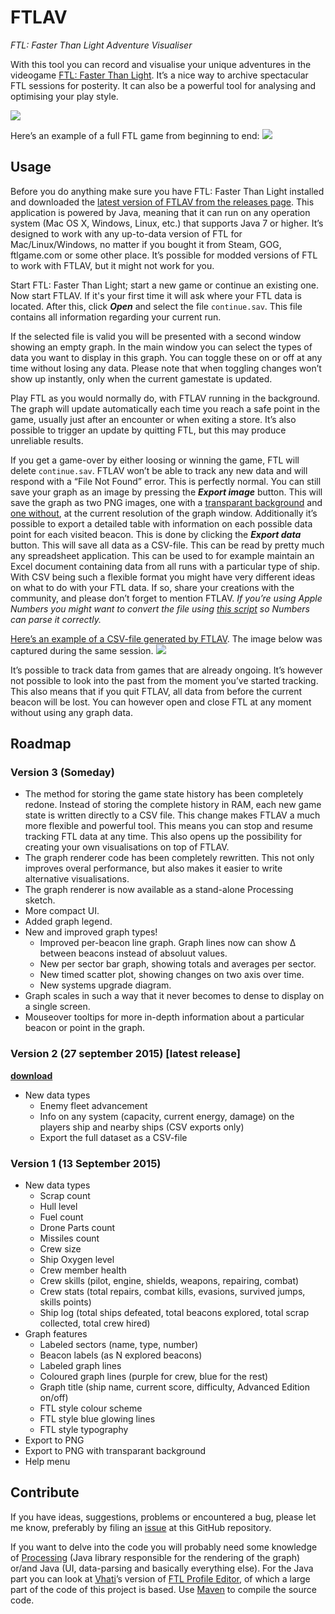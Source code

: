# FTLAV
*FTL: Faster Than Light Adventure Visualiser*

With this tool you can record and visualise your unique adventures in the videogame [FTL: Faster Than Light](https://subsetgames.com/ftl.html). It’s a nice way to archive spectacular FTL sessions for posterity. It can also be a powerful tool for analysing and optimising your play style.

<a href="https://raw.github.com/Niels-NTG/FTLAV/master/img/screenshot1.png"><img src="https://raw.github.com/Niels-NTG/FTLAV/master/img/screenshot1.png"/></a>

Here’s an example of a full FTL game from beginning to end:
<a href="https://raw.github.com/Niels-NTG/FTLAV/master/img/fullgame1.png"><img src="https://raw.github.com/Niels-NTG/FTLAV/master/img/fullgame1.png"/></a>

## Usage
Before you do anything make sure you have FTL: Faster Than Light installed and downloaded the [latest version of FTLAV from the releases page](https://github.com/Niels-NTG/FTLAV/releases). This application is powered by Java, meaning that it can run on any operation system (Mac OS X, Windows, Linux, etc.) that supports Java 7 or higher. It’s designed to work with any up-to-data version of FTL for Mac/Linux/Windows, no matter if you bought it from Steam, GOG, ftlgame.com or some other place. It’s possible for modded versions of FTL to work with FTLAV, but it might not work for you.

Start FTL: Faster Than Light; start a new game or continue an existing one. Now start FTLAV. If it's your first time it will ask where your FTL data is located. After this, click ***Open*** and select the file `continue.sav`. This file contains all information regarding your current run.

If the selected file is valid you will be presented with a second window showing an empty graph. In the main window you can select the types of data you want to display in this graph. You can toggle these on or off at any time without losing any data. Please note that when toggling changes won’t show up instantly, only when the current gamestate is updated.

Play FTL as you would normally do, with FTLAV running in the background. The graph will update automatically each time you reach a safe point in the game, usually just after an encounter or when exiting a store. It’s also possible to trigger an update by quitting FTL, but this may produce unreliable results.

If you get a game-over by either loosing or winning the game, FTL will delete `continue.sav`. FTLAV won’t be able to track any new data and will respond with a “File Not Found” error. This is perfectly normal. You can still save your graph as an image by pressing the ***Export image*** button. This will save the graph as two PNG images, one with a [transparant background](https://raw.github.com/Niels-NTG/FTLAV/master/img/game2alpha.png) and [one without](https://raw.github.com/Niels-NTG/FTLAV/master/img/game2.png), at the current resolution of the graph window. Additionally it’s possible to export a detailed table with information on each possible data point for each visited beacon. This is done by clicking the ***Export data*** button. This will save all data as a CSV-file. This can be read by pretty much any spreadsheet application. This can be used to for example maintain an Excel document containing data from all runs with a particular type of ship. With CSV being such a flexible format you might have very different ideas on what to do with your FTL data. If so, share your creations with the community, and please don’t forget to mention FTLAV. *If you’re using Apple Numbers you might want to convert the file using [this script](http://www.appletips.nl/files/CSVtoTabs-Clipboard.zip) so Numbers can parse it correctly.*

[Here’s an example of a CSV-file generated by FTLAV](https://raw.github.com/Niels-NTG/FTLAV/master/CSVexamples/example(FederationCruiseA-EASY-AE).csv). The image below was captured during the same session.
<a href="https://raw.github.com/Niels-NTG/FTLAV/master/img/game2.png"><img src="https://raw.github.com/Niels-NTG/FTLAV/master/img/game2.png"/></a>

It’s possible to track data from games that are already ongoing. It’s however not possible to look into the past from the moment you’ve started tracking. This also means that if you quit FTLAV, all data from before the current beacon will be lost. You can however open and close FTL at any moment without using any graph data.


## Roadmap

### Version 3 (Someday)
- The method for storing the game state history has been completely redone. Instead of storing the complete history in RAM, each new game state is written directly to a CSV file. This change makes FTLAV a much more flexible and powerful tool. This means you can stop and resume tracking FTL data at any time. This also opens up the possibility for creating your own visualisations on top of FTLAV.
- The graph renderer code has been completely rewritten. This not only improves overal performance, but also makes it easier to write alternative visualisations.
- The graph renderer is now available as a stand-alone Processing sketch.
- More compact UI.
- Added graph legend.
- New and improved graph types!
	- Improved per-beacon line graph. Graph lines now can show ∆ between beacons instead of absoluut values.
	- New per sector bar graph, showing totals and averages per sector.
	- New timed scatter plot, showing changes on two axis over time.
	- New systems upgrade diagram.
- Graph scales in such a way that it never becomes to dense to display on a single screen.
- Mouseover tooltips for more in-depth information about a particular beacon or point in the graph.

### Version 2 (27 september 2015) [latest release]
**[download](https://github.com/Niels-NTG/FTLAV/releases/tag/v2-alpha)**

- New data types
	- Enemy fleet advancement
	- Info on any system (capacity, current energy, damage) on the players ship and nearby ships (CSV exports only)
	- Export the full dataset as a CSV-file

### Version 1 (13 September 2015)
- New data types
	- Scrap count
	- Hull level
	- Fuel count
	- Drone Parts count
	- Missiles count
	- Crew size
	- Ship Oxygen level
	- Crew member health
	- Crew skills (pilot, engine, shields, weapons, repairing, combat)
	- Crew stats (total repairs, combat kills, evasions, survived jumps, skills points)
	- Ship log (total ships defeated, total beacons explored, total scrap collected, total crew hired)
- Graph features
	- Labeled sectors (name, type, number)
	- Beacon labels (as N explored beacons)
	- Labeled graph lines
	- Coloured graph lines (purple for crew, blue for the rest)
	- Graph title (ship name, current score, difficulty, Advanced Edition on/off)
	- FTL style colour scheme
	- FTL style blue glowing lines
	- FTL style typography
- Export to PNG
- Export to PNG with transparant background
- Help menu

## Contribute
If you have ideas, suggestions, problems or encountered a bug, please let me know, preferably by filing an [issue](https://github.com/Niels-NTG/FTLAV/issues) at this GitHub repository.

If you want to delve into the code you will probably need some knowledge of [Processing](http://processing.github.io/processing-javadocs/core/index.html) (Java library responsible for the rendering of the graph) or/and Java (UI, data-parsing and basically everything else). For the Java part you can look at [Vhati](https://github.com/Vhati)’s version of [FTL Profile Editor](https://github.com/Vhati/ftl-profile-editor), of which a large part of the code of this project is based. Use [Maven](https://maven.apache.org/guides/getting-started/maven-in-five-minutes.html) to compile the source code.
